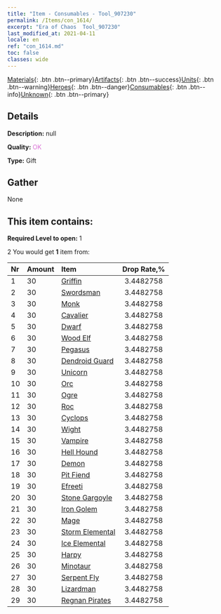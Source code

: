 ```yaml
---
title: "Item - Consumables - Tool_907230"
permalink: /Items/con_1614/
excerpt: "Era of Chaos  Tool_907230"
last_modified_at: 2021-04-11
locale: en
ref: "con_1614.md"
toc: false
classes: wide
---
```

 [Materials](/Items/){: .btn .btn--primary}[Artifacts](/Items/Artifacts/){: .btn .btn--success}[Units](/Items/Units/){: .btn .btn--warning}[Heroes](/Items/Heroes/){: .btn .btn--danger}[Consumables](/Items/Consumables/){: .btn .btn--info}[Unknown](/Items/Unknown/){: .btn .btn--primary}

## Details
 **Description:** null

 **Quality:** <span style="color: #DA70D6">OK</span>

 **Type:** Gift

## Gather

  None

## This item contains:

 **Required Level to open:** 1

 2 You would get **1** item  from:

  | Nr | Amount |     Item    | Drop Rate,% |
  |:---|:-------|:------------|:---------:|
  | 1 | 30 | [Griffin](/Items/unt_192/) | 3.4482758 | 
  | 2 | 30 | [Swordsman](/Items/unt_193/) | 3.4482758 | 
  | 3 | 30 | [Monk](/Items/unt_194/) | 3.4482758 | 
  | 4 | 30 | [Cavalier ](/Items/unt_195/) | 3.4482758 | 
  | 5 | 30 | [Dwarf](/Items/unt_200/) | 3.4482758 | 
  | 6 | 30 | [Wood Elf](/Items/unt_201/) | 3.4482758 | 
  | 7 | 30 | [Pegasus](/Items/unt_202/) | 3.4482758 | 
  | 8 | 30 | [Dendroid Guard](/Items/unt_203/) | 3.4482758 | 
  | 9 | 30 | [Unicorn](/Items/unt_204/) | 3.4482758 | 
  | 10 | 30 | [Orc](/Items/unt_219/) | 3.4482758 | 
  | 11 | 30 | [Ogre](/Items/unt_220/) | 3.4482758 | 
  | 12 | 30 | [Roc](/Items/unt_221/) | 3.4482758 | 
  | 13 | 30 | [Cyclops](/Items/unt_222/) | 3.4482758 | 
  | 14 | 30 | [Wight](/Items/unt_210/) | 3.4482758 | 
  | 15 | 30 | [Vampire](/Items/unt_211/) | 3.4482758 | 
  | 16 | 30 | [Hell Hound](/Items/unt_228/) | 3.4482758 | 
  | 17 | 30 | [Demon](/Items/unt_229/) | 3.4482758 | 
  | 18 | 30 | [Pit Fiend](/Items/unt_230/) | 3.4482758 | 
  | 19 | 30 | [Efreeti](/Items/unt_231/) | 3.4482758 | 
  | 20 | 30 | [Stone Gargoyle](/Items/unt_236/) | 3.4482758 | 
  | 21 | 30 | [Iron Golem](/Items/unt_237/) | 3.4482758 | 
  | 22 | 30 | [Mage](/Items/unt_238/) | 3.4482758 | 
  | 23 | 30 | [Storm Elemental](/Items/unt_263/) | 3.4482758 | 
  | 24 | 30 | [Ice Elemental](/Items/unt_264/) | 3.4482758 | 
  | 25 | 30 | [Harpy](/Items/unt_245/) | 3.4482758 | 
  | 26 | 30 | [Minotaur](/Items/unt_248/) | 3.4482758 | 
  | 27 | 30 | [Serpent Fly](/Items/unt_255/) | 3.4482758 | 
  | 28 | 30 | [Lizardman](/Items/unt_254/) | 3.4482758 | 
  | 29 | 30 | [Regnan Pirates](/Items/unt_273/) | 3.4482758 | 
